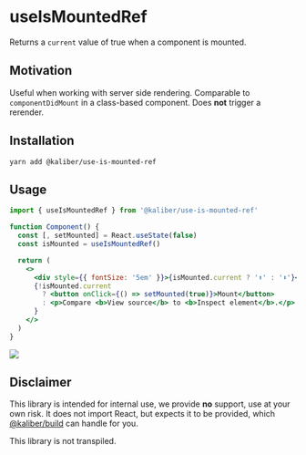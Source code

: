 # useIsMountedRef
Returns a `current` value of true when a component is mounted.

## Motivation
Useful when working with server side rendering. Comparable to `componentDidMount` in a class-based component. Does __not__ trigger a rerender.

## Installation

```
yarn add @kaliber/use-is-mounted-ref
```

## Usage
```jsx
import { useIsMountedRef } from '@kaliber/use-is-mounted-ref'

function Component() {
  const [, setMounted] = React.useState(false)
  const isMounted = useIsMountedRef()

  return (
    <>
      <div style={{ fontSize: '5em' }}>{isMounted.current ? '⬆️' : '⬇️'}</div>
      {!isMounted.current
        ? <button onClick={() => setMounted(true)}>Mount</button>
        : <p>Compare <b>View source</b> to <b>Inspect element</b>.</p>
      }
    </>
  )
}
```

![](https://media.giphy.com/media/9SgOeNxFAh8Hu/giphy.gif)

## Disclaimer
This library is intended for internal use, we provide __no__ support, use at your own risk. It does not import React, but expects it to be provided, which [@kaliber/build](https://kaliberjs.github.io/build/) can handle for you.

This library is not transpiled.